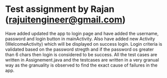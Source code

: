 # Test assignment by Rajan (rajuitengineer@gmail.com)
Have added updated the app to login page and have added the username, password and login button in
mainActivity.
Also have added new Activity (WelcomeActivity) which will be displayed on success login.
Login criteria is validated based on the password stregth and if the password os greater than
6 chars then login is considered to be success.
All the test cases are written in Assignement.java and the testcases are written in a very
granual way as the granuality is observed to find the exact cause of failures in the app.

